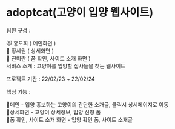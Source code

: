 # adoptcat(고양이 입양 웹사이트)

팀원 구성 :

😻 홍도희 ( 메인화면 )<br>
🐰 황세원 ( 상세화면 )<br>
🐶 진미란 ( 폼 확인, 사이트 소개 화면 )<br>
서비스 소개 : 고양이를 입양할 집사들을 찾는 웹사이트

프로젝트 기간 : 22/02/23 ~ 22/02/24

핵심 기능 :

📢메인 - 입양 홍보하는 고양이의 간단한 소개글, 클릭시 상세페이지로 이동<br>
🧾상세화면 - 고양이 상세정보, 입양 신청 폼<br>
📝폼 확인, 사이트 소개 화면 - 입양 확인 폼, 사이트 소개글
